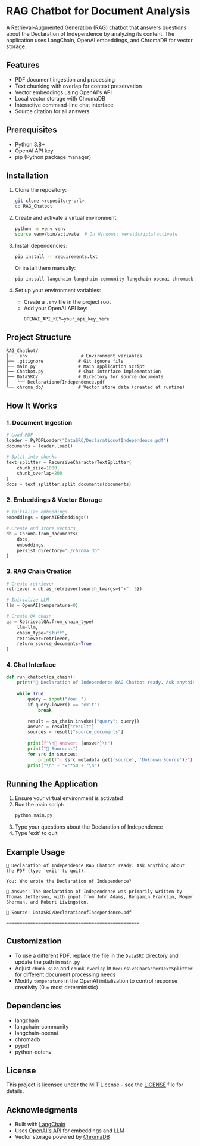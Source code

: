 # RAG Chatbot for Document Analysis

A Retrieval-Augmented Generation (RAG) chatbot that answers questions about the Declaration of Independence by analyzing its content. The application uses LangChain, OpenAI embeddings, and ChromaDB for vector storage.

## Features

- PDF document ingestion and processing
- Text chunking with overlap for context preservation
- Vector embeddings using OpenAI's API
- Local vector storage with ChromaDB
- Interactive command-line chat interface
- Source citation for all answers

## Prerequisites

- Python 3.8+
- OpenAI API key
- pip (Python package manager)

## Installation

1. Clone the repository:
   ```bash
   git clone <repository-url>
   cd RAG_Chatbot
   ```

2. Create and activate a virtual environment:
   ```bash
   python -m venv venv
   source venv/bin/activate  # On Windows: venv\Scripts\activate
   ```

3. Install dependencies:
   ```bash
   pip install -r requirements.txt
   ```
   
   Or install them manually:
   ```bash
   pip install langchain langchain-community langchain-openai chromadb pypdf python-dotenv
   ```

4. Set up your environment variables:
   - Create a `.env` file in the project root
   - Add your OpenAI API key:
     ```
     OPENAI_API_KEY=your_api_key_here
     ```

## Project Structure

```
RAG_Chatbot/
├── .env                    # Environment variables
├── .gitignore             # Git ignore file
├── main.py                # Main application script
├── Chatbot.py             # Chat interface implementation
├── DataSRC/               # Directory for source documents
│   └── DeclarationofIndependence.pdf
└── chroma_db/             # Vector store data (created at runtime)
```

## How It Works

### 1. Document Ingestion

```python
# Load PDF
loader = PyPDFLoader("DataSRC/DeclarationofIndependence.pdf")
documents = loader.load()

# Split into chunks
text_splitter = RecursiveCharacterTextSplitter(
    chunk_size=1000,
    chunk_overlap=200
)
docs = text_splitter.split_documents(documents)
```

### 2. Embeddings & Vector Storage

```python
# Initialize embeddings
embeddings = OpenAIEmbeddings()

# Create and store vectors
db = Chroma.from_documents(
    docs, 
    embeddings, 
    persist_directory="./chroma_db"
)
```

### 3. RAG Chain Creation

```python
# Create retriever
retriever = db.as_retriever(search_kwargs={"k": 3})

# Initialize LLM
llm = OpenAI(temperature=0)

# Create QA chain
qa = RetrievalQA.from_chain_type(
    llm=llm,
    chain_type="stuff",
    retriever=retriever,
    return_source_documents=True
)
```

### 4. Chat Interface

```python
def run_chatbot(qa_chain):
    print("📜 Declaration of Independence RAG Chatbot ready. Ask anything about the PDF (type 'exit' to quit).")
    
    while True:
        query = input("You: ")
        if query.lower() == "exit":
            break

        result = qa_chain.invoke({"query": query})
        answer = result["result"]
        sources = result["source_documents"]
        
        print(f"\n🤖 Answer: {answer}\n")
        print("📄 Sources:")
        for src in sources:
            print(f"- {src.metadata.get('source', 'Unknown Source')}")
        print("\n" + "="*50 + "\n")
```

## Running the Application

1. Ensure your virtual environment is activated
2. Run the main script:
   ```bash
   python main.py
   ```
3. Type your questions about the Declaration of Independence
4. Type 'exit' to quit

## Example Usage

```
📜 Declaration of Independence RAG Chatbot ready. Ask anything about the PDF (type 'exit' to quit).

You: Who wrote the Declaration of Independence?

🤖 Answer: The Declaration of Independence was primarily written by Thomas Jefferson, with input from John Adams, Benjamin Franklin, Roger Sherman, and Robert Livingston.

📄 Source: DataSRC/DeclarationofIndependence.pdf

==================================================
```

## Customization

- To use a different PDF, replace the file in the `DataSRC` directory and update the path in `main.py`
- Adjust `chunk_size` and `chunk_overlap` in `RecursiveCharacterTextSplitter` for different document processing needs
- Modify `temperature` in the OpenAI initialization to control response creativity (0 = most deterministic)

## Dependencies

- langchain
- langchain-community
- langchain-openai
- chromadb
- pypdf
- python-dotenv

## License

This project is licensed under the MIT License - see the [LICENSE](LICENSE) file for details.

## Acknowledgments

- Built with [LangChain](https://python.langchain.com/)
- Uses [OpenAI's API](https://platform.openai.com/) for embeddings and LLM
- Vector storage powered by [ChromaDB](https://www.trychroma.com/)
